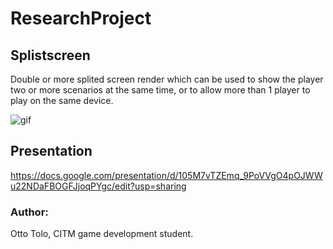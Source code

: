 # ResearchProject

## Splistscreen

 Double or more splited screen render which can be used to show the player two or more scenarios at the same time,
 or to allow more than 1 player to play on the same device.
 
![gif](https://github.com/ottotolo/ResearchProjectSplitScreen/blob/main/docs/images/example1.gif)
 
 ## Presentation
 https://docs.google.com/presentation/d/105M7vTZEmq_9PoVVgO4pOJWWu22NDaFBOGFJjoqPYgc/edit?usp=sharing
 
 ### Author:
 Otto Tolo, CITM game development student.
